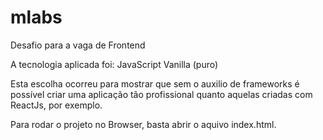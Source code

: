 # mlabs
Desafio para a vaga de Frontend

A tecnologia aplicada foi:
JavaScript Vanilla (puro)

Esta escolha ocorreu para mostrar que sem o auxilio de frameworks é possível criar uma aplicação tão profissional quanto aquelas criadas com ReactJs, por exemplo.

Para rodar o projeto no Browser, basta abrir o aquivo index.html.

